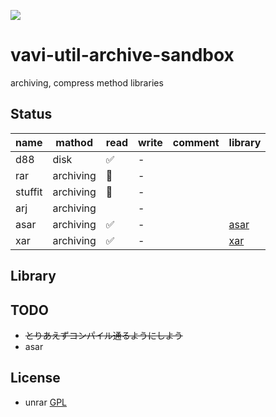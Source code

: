 [![](https://jitpack.io/v/umjammer/vavi-util-archive-sandbox.svg)](https://jitpack.io/#umjammer/vavi-util-archive-sandbox)

# vavi-util-archive-sandbox

 archiving, compress method libraries

## Status

|name | mathod | read | write | comment | library |
|-----|--------|--------|--------|---------|---------|
| d88 | disk | ✅ | - | ||
| rar | archiving | 🚧 | - | | |
| stuffit | archiving | 🚧 | - | ||
|arj | archiving | | - | ||
| asar | archiving | ✅ | - | | [asar](https://github.com/Scroetchen/asar) |
| xar | archiving | ✅ | - | | [xar](https://github.com/sprylab/xar) |

## Library



## TODO

 * ~~とりあえずコンパイル通るようにしよう~~
 * asar

## License

 * unrar [GPL](http://www.gnu.org/licenses/gpl.html)
